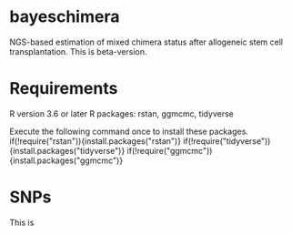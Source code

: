 # bayeschimera
NGS-based estimation of mixed chimera status after allogeneic stem cell transplantation.
This is beta-version. 


#  Requirements
R version 3.6 or later
R packages: rstan, ggmcmc, tidyverse

Execute the following command once to install these packages. 
if(!require("rstan")){install.packages("rstan")}
if(!require("tidyverse")){install.packages("tidyverse")}
if(!require("ggmcmc")){install.packages("ggmcmc")}


#  SNPs 
This is 
